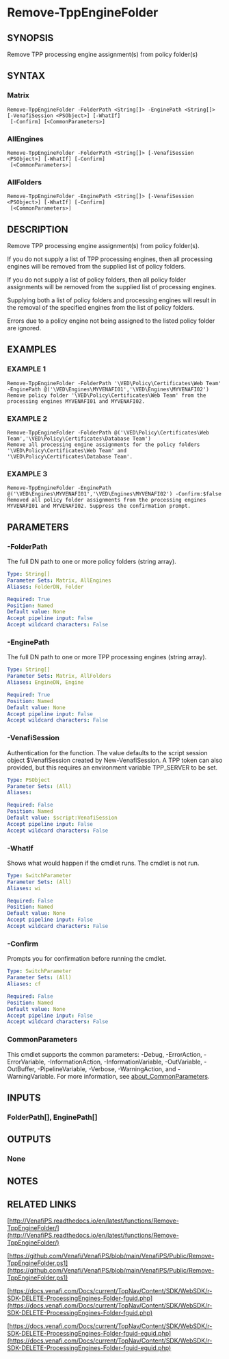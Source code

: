 # Remove-TppEngineFolder

## SYNOPSIS
Remove TPP processing engine assignment(s) from policy folder(s)

## SYNTAX

### Matrix
```
Remove-TppEngineFolder -FolderPath <String[]> -EnginePath <String[]> [-VenafiSession <PSObject>] [-WhatIf]
 [-Confirm] [<CommonParameters>]
```

### AllEngines
```
Remove-TppEngineFolder -FolderPath <String[]> [-VenafiSession <PSObject>] [-WhatIf] [-Confirm]
 [<CommonParameters>]
```

### AllFolders
```
Remove-TppEngineFolder -EnginePath <String[]> [-VenafiSession <PSObject>] [-WhatIf] [-Confirm]
 [<CommonParameters>]
```

## DESCRIPTION
Remove TPP processing engine assignment(s) from policy folder(s).

If you do not supply a list of TPP processing engines, then all processing engines will be removed from the supplied list of policy folders.

If you do not supply a list of policy folders, then all policy folder assignments will be removed from the supplied list of processing engines.

Supplying both a list of policy folders and processing engines will result in the removal of the specified engines from the list of policy folders.

Errors due to a policy engine not being assigned to the listed policy folder are ignored.

## EXAMPLES

### EXAMPLE 1
```
Remove-TppEngineFolder -FolderPath '\VED\Policy\Certificates\Web Team' -EnginePath @('\VED\Engines\MYVENAFI01','\VED\Engines\MYVENAFI02')
Remove policy folder '\VED\Policy\Certificates\Web Team' from the processing engines MYVENAFI01 and MYVENAFI02.
```

### EXAMPLE 2
```
Remove-TppEngineFolder -FolderPath @('\VED\Policy\Certificates\Web Team','\VED\Policy\Certificates\Database Team')
Remove all processing engine assignments for the policy folders '\VED\Policy\Certificates\Web Team' and '\VED\Policy\Certificates\Database Team'.
```

### EXAMPLE 3
```
Remove-TppEngineFolder -EnginePath @('\VED\Engines\MYVENAFI01','\VED\Engines\MYVENAFI02') -Confirm:$false
Removed all policy folder assignments from the processing engines MYVENAFI01 and MYVENAFI02. Suppress the confirmation prompt.
```

## PARAMETERS

### -FolderPath
The full DN path to one or more policy folders (string array).

```yaml
Type: String[]
Parameter Sets: Matrix, AllEngines
Aliases: FolderDN, Folder

Required: True
Position: Named
Default value: None
Accept pipeline input: False
Accept wildcard characters: False
```

### -EnginePath
The full DN path to one or more TPP processing engines (string array).

```yaml
Type: String[]
Parameter Sets: Matrix, AllFolders
Aliases: EngineDN, Engine

Required: True
Position: Named
Default value: None
Accept pipeline input: False
Accept wildcard characters: False
```

### -VenafiSession
Authentication for the function.
The value defaults to the script session object $VenafiSession created by New-VenafiSession.
A TPP token can also provided, but this requires an environment variable TPP_SERVER to be set.

```yaml
Type: PSObject
Parameter Sets: (All)
Aliases:

Required: False
Position: Named
Default value: $script:VenafiSession
Accept pipeline input: False
Accept wildcard characters: False
```

### -WhatIf
Shows what would happen if the cmdlet runs.
The cmdlet is not run.

```yaml
Type: SwitchParameter
Parameter Sets: (All)
Aliases: wi

Required: False
Position: Named
Default value: None
Accept pipeline input: False
Accept wildcard characters: False
```

### -Confirm
Prompts you for confirmation before running the cmdlet.

```yaml
Type: SwitchParameter
Parameter Sets: (All)
Aliases: cf

Required: False
Position: Named
Default value: None
Accept pipeline input: False
Accept wildcard characters: False
```

### CommonParameters
This cmdlet supports the common parameters: -Debug, -ErrorAction, -ErrorVariable, -InformationAction, -InformationVariable, -OutVariable, -OutBuffer, -PipelineVariable, -Verbose, -WarningAction, and -WarningVariable. For more information, see [about_CommonParameters](http://go.microsoft.com/fwlink/?LinkID=113216).

## INPUTS

### FolderPath[], EnginePath[]
## OUTPUTS

### None
## NOTES

## RELATED LINKS

[http://VenafiPS.readthedocs.io/en/latest/functions/Remove-TppEngineFolder/](http://VenafiPS.readthedocs.io/en/latest/functions/Remove-TppEngineFolder/)

[https://github.com/Venafi/VenafiPS/blob/main/VenafiPS/Public/Remove-TppEngineFolder.ps1](https://github.com/Venafi/VenafiPS/blob/main/VenafiPS/Public/Remove-TppEngineFolder.ps1)

[https://docs.venafi.com/Docs/current/TopNav/Content/SDK/WebSDK/r-SDK-DELETE-ProcessingEngines-Folder-fguid.php](https://docs.venafi.com/Docs/current/TopNav/Content/SDK/WebSDK/r-SDK-DELETE-ProcessingEngines-Folder-fguid.php)

[https://docs.venafi.com/Docs/current/TopNav/Content/SDK/WebSDK/r-SDK-DELETE-ProcessingEngines-Folder-fguid-eguid.php](https://docs.venafi.com/Docs/current/TopNav/Content/SDK/WebSDK/r-SDK-DELETE-ProcessingEngines-Folder-fguid-eguid.php)

